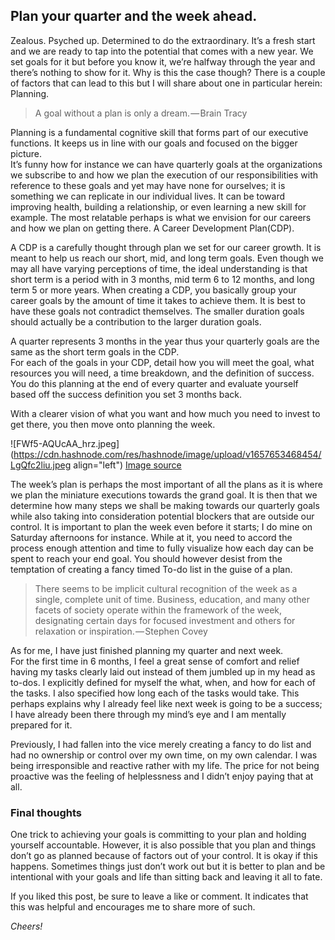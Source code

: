## Plan your quarter and the week ahead.

Zealous. Psyched up. Determined to do the extraordinary. It’s a fresh start and we are ready to tap into the potential that comes with a new year. We set goals for it but before you know it, we’re halfway through the year and there’s nothing to show for it. Why is this the case though? There is a couple of factors that can lead to this but I will share about one in particular herein: Planning.

> A goal without a plan is only a dream. — Brain Tracy

Planning is a fundamental cognitive skill that forms part of our executive functions. It keeps us in line with our goals and focused on the bigger picture.  
It’s funny how for instance we can have quarterly goals at the organizations we subscribe to and how we plan the execution of our responsibilities with reference to these goals and yet may have none for ourselves; it is something we can replicate in our individual lives. It can be toward improving health, building a relationship, or even learning a new skill for example. The most relatable perhaps is what we envision for our careers and how we plan on getting there. A Career Development Plan(CDP).

A CDP is a carefully thought through plan we set for our career growth. It is meant to help us reach our short, mid, and long term goals. Even though we may all have varying perceptions of time, the ideal understanding is that short term is a period with in 3 months, mid term 6 to 12 months, and long term 5 or more years. When creating a CDP, you basically group your career goals by the amount of time it takes to achieve them. It is best to have these goals not contradict themselves. The smaller duration goals should actually be a contribution to the larger duration goals.

A quarter represents 3 months in the year thus your quarterly goals are the same as the short term goals in the CDP.   
For each of the goals in your CDP, detail how you will meet the goal, what resources you will need, a time breakdown, and the definition of success. You do this planning at the end of every quarter and evaluate yourself based off the success definition you set 3 months back.

With a clearer vision of what you want and how much you need to invest to get there, you then move onto planning the week.

![FWf5-AQUcAA_hrz.jpeg](https://cdn.hashnode.com/res/hashnode/image/upload/v1657653468454/LgQfc2liu.jpeg align="left")
[Image source](https://twitter.com/strongminded101/status/1542478214232023042?s=20&t=SHvJ88KJfR9lfqlzOvi-sA)

The week’s plan is perhaps the most important of all the plans as it is where we plan the miniature executions towards the grand goal. It is then that we determine how many steps we shall be making towards our quarterly goals while also taking into consideration potential blockers that are outside our control. It is important to plan the week even before it starts; I do mine on Saturday afternoons for instance. While at it, you need to accord the process enough attention and time to fully visualize how each day can be spent to reach your end goal. You should however desist from the temptation of creating a fancy timed To-do list in the guise of a plan.

> There seems to be implicit cultural recognition of the week as a single, complete unit of time. Business, education, and many other facets of society operate within the framework of the week, designating certain days for focused investment and others for relaxation or inspiration. — Stephen Covey

As for me, I have just finished planning my quarter and next week.  
For the first time in 6 months, I feel a great sense of comfort and relief having my tasks clearly laid out instead of them jumbled up in my head as to-dos. I explicitly defined for myself the what, when, and how for each of the tasks. I also specified how long each of the tasks would take. This perhaps explains why I already feel like next week is going to be a success; I have already been there through my mind’s eye and I am mentally prepared for it.

Previously, I had fallen into the vice merely creating a fancy to do list and had no ownership or control over my own time, on my own calendar. I was being irresponsible and reactive rather with my life. The price for not being proactive was the feeling of helplessness and I didn’t enjoy paying that at all.

### Final thoughts

One trick to achieving your goals is committing to your plan and holding yourself accountable. However, it is also possible that you plan and things don’t go as planned because of factors out of your control. It is okay if this happens. Sometimes things just don’t work out but it is better to plan and be intentional with your goals and life than sitting back and leaving it all to fate.

If you liked this post, be sure to leave a like or comment. It indicates that this was helpful and encourages me to share more of such.

*Cheers!*